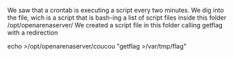 We saw that a crontab is executing a script every two minutes.
We dig into the file, wich is a script that is bash-ing a list of script files inside this folder /opt/openarenaserver/
We created a script file in this folder calling getflag with a redirection

echo >/opt/openarenaserver/coucou "getflag >/var/tmp/flag"
